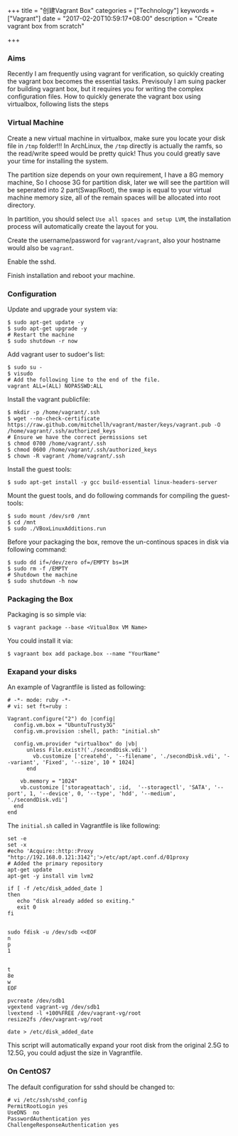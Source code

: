 +++
title = "创建Vagrant Box"
categories = ["Technology"]
keywords = ["Vagrant"]
date = "2017-02-20T10:59:17+08:00"
description = "Create vagrant box from scratch"

+++
### Aims
Recently I am frequently using vagrant for verification, so quickly creating
the vagrant box becomes the essential tasks. Previsouly I am suing packer for
building vagrant box, but it requires you for writing the complex
configuration files. How to quickly generate the vagrant box using virtualbox,
following lists the steps
### Virtual Machine
Create a new virtual machine in virtualbox, make sure you locate your disk
file in `/tmp` folder!!! In ArchLinux, the `/tmp` directly is actually the
ramfs, so the read/write speed would be pretty quick! Thus you could greatly
save your time for installing the system.    

The partition size depends on your own requirement, I have a 8G memory
machine, So I choose 3G for partition disk, later we will see the partition
will be seperated into 2 part(Swap/Root), the swap is equal to your virtual
machine memory size, all of the remain spaces will be allocated into root
directory.    

In partition, you should select `Use all spaces and setup LVM`, the
installation process will automatically create the layout for you.    

Create the username/password for `vagrant/vagrant`, also your hostname would
also be `vagrant`.    

Enable the sshd.    

Finish installation and reboot your machine.     

### Configuration
Update and upgrade your system via:    

```
$ sudo apt-get update -y
$ sudo apt-get upgrade -y
# Restart the machine
$ sudo shutdown -r now
```
Add vagrant user to sudoer's list:    

```
$ sudo su -
$ visudo
# Add the following line to the end of the file.
vagrant ALL=(ALL) NOPASSWD:ALL
```
Install the vagrant publicfile:    

```
$ mkdir -p /home/vagrant/.ssh
$ wget --no-check-certificate https://raw.github.com/mitchellh/vagrant/master/keys/vagrant.pub -O /home/vagrant/.ssh/authorized_keys
# Ensure we have the correct permissions set
$ chmod 0700 /home/vagrant/.ssh
$ chmod 0600 /home/vagrant/.ssh/authorized_keys
$ chown -R vagrant /home/vagrant/.ssh
```
Install the guest tools:    

```
$ sudo apt-get install -y gcc build-essential linux-headers-server
```
Mount the guest tools, and do following commands for compiling the
guest-tools:    

```
$ sudo mount /dev/sr0 /mnt
$ cd /mnt
$ sudo ./VBoxLinuxAdditions.run
```
Before your packaging the box, remove the un-continous spaces in disk via
following command:    

```
$ sudo dd if=/dev/zero of=/EMPTY bs=1M
$ sudo rm -f /EMPTY
# Shutdown the machine
$ sudo shutdown -h now
```

### Packaging the Box
Packaging is so simple via:    

```
$ vagrant package --base <VitualBox VM Name>
```
You could install it via:    

```
$ vagraant box add package.box --name "YourName"
```

### Exapand your disks
An example of Vagrantfile is listed as following:    

```
# -*- mode: ruby -*-
# vi: set ft=ruby :

Vagrant.configure("2") do |config|
  config.vm.box = "UbuntuTrusty3G"
  config.vm.provision :shell, path: "initial.sh"

  config.vm.provider "virtualbox" do |vb|
      unless File.exist?('./secondDisk.vdi')
        vb.customize ['createhd', '--filename', './secondDisk.vdi', '--variant', 'Fixed', '--size', 10 * 1024]
      end
  
    vb.memory = "1024"
    vb.customize ['storageattach', :id,  '--storagectl', 'SATA', '--port', 1, '--device', 0, '--type', 'hdd', '--medium', './secondDisk.vdi']
  end
end
```
The `initial.sh` called in  Vagrantfile is like following:    

```
set -e
set -x
#echo 'Acquire::http::Proxy "http://192.168.0.121:3142";'>/etc/apt/apt.conf.d/01proxy
# Added the primary repository
apt-get update
apt-get -y install vim lvm2

if [ -f /etc/disk_added_date ]
then
   echo "disk already added so exiting."
   exit 0
fi


sudo fdisk -u /dev/sdb <<EOF
n
p
1


t
8e
w
EOF

pvcreate /dev/sdb1
vgextend vagrant-vg /dev/sdb1
lvextend -l +100%FREE /dev/vagrant-vg/root
resize2fs /dev/vagrant-vg/root

date > /etc/disk_added_date
```
This script will automatically expand your root disk from the original 2.5G to 12.5G, you could adjust the size in Vagrantfile.    


### On CentOS7
The default configuration for sshd should be changed to:    

```
# vi /etc/ssh/sshd_config
PermitRootLogin yes
UseDNS	no
PasswordAuthentication yes
ChallengeResponseAuthentication yes
```
